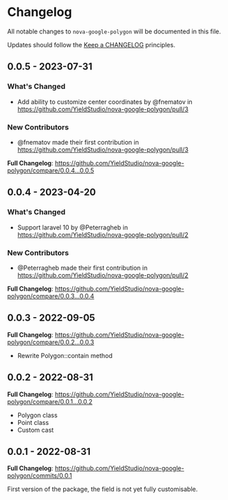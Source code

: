 # Changelog

All notable changes to `nova-google-polygon` will be documented in this file.

Updates should follow the [Keep a CHANGELOG](http://keepachangelog.com/) principles.

## 0.0.5 - 2023-07-31

### What's Changed

- Add ability to customize center coordinates by @fnematov in https://github.com/YieldStudio/nova-google-polygon/pull/3

### New Contributors

- @fnematov made their first contribution in https://github.com/YieldStudio/nova-google-polygon/pull/3

**Full Changelog**: https://github.com/YieldStudio/nova-google-polygon/compare/0.0.4...0.0.5

## 0.0.4 - 2023-04-20

### What's Changed

- Support laravel 10 by @Peterragheb in https://github.com/YieldStudio/nova-google-polygon/pull/2

### New Contributors

- @Peterragheb made their first contribution in https://github.com/YieldStudio/nova-google-polygon/pull/2

**Full Changelog**: https://github.com/YieldStudio/nova-google-polygon/compare/0.0.3...0.0.4

## 0.0.3 - 2022-09-05

**Full Changelog**: https://github.com/YieldStudio/nova-google-polygon/compare/0.0.2...0.0.3

- Rewrite Polygon::contain method

## 0.0.2 - 2022-08-31

**Full Changelog**: https://github.com/YieldStudio/nova-google-polygon/compare/0.0.1...0.0.2

- Polygon class
- Point class
- Custom cast

## 0.0.1 - 2022-08-31

**Full Changelog**: https://github.com/YieldStudio/nova-google-polygon/commits/0.0.1

First version of the package, the field is not yet fully customisable.
